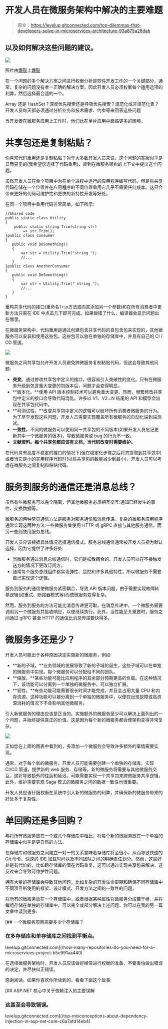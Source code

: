 # 开发人员在微服务架构中解决的主要难题

> 原文：<https://levelup.gitconnected.com/top-dilemmas-that-developers-solve-in-microservices-architecture-93a875a28dab>

## 以及如何解决这些问题的建议。

![](img/22a40b253cd416652877a8e7a5f6be12.png)

照片由[爆裂](https://unsplash.com/@burst?utm_source=medium&utm_medium=referral)上[爆裂](https://unsplash.com?utm_source=medium&utm_medium=referral)

在一个问题的多个解决方案之间进行权衡分析是软件开发工作的一个关键部分。通常，复杂的问题没有唯一正确的解决方案，因此开发人员必须权衡每个适用选项的利弊，然后选择最合适的一个。

Array 还是 HashSet？深度优先搜索还是呼吸优先搜索？规范化或非规范化表？开发人员每天都必须通过分析业务和技术需求、约束等来回答这些问题

当开发者在微服务应用上工作时，他们比在单片应用中面临更多的困境。

# 共享包还是复制粘贴？

你喜欢代码重用还是复制粘贴？对于大多数开发人员来说，这个问题的答案似乎是显而易见的(我希望您选择了代码重用)，直到在微服务架构的上下文中提出这个问题。

虽然开发人员在单个项目中为在单个进程中运行的应用程序编写代码，但是将共享代码存储在一个位置并在应用程序的不同位置重用它几乎不需要任何成本。这只会带来更好的代码可维护性和更快的新特性开发等好处。

在同一个项目中重用代码非常简单，如下所示:

```
//Shared code
public static class Utility
{
    public static string Trim(string str)
        => str.Trim();
}public class Consumer
{
   public void DoSomething()
   {
       var str = Utility.Trim("string ");
       //...
   }
}public class AnotherConsumer
{
   public void DoSomething()
   {
       var str = Utility.Trim(" string ");
       //...
   }
}
```

重构共享代码的接口(重命名`Trim`方法或向其添加另一个参数)和在所有消费者中更新方法只需在 IDE 中点击几下即可完成。如果做错了什么，编译器会显示问题出在哪里。

在微服务架构中，代码重用是通过创建包含共享代码的自包含包来实现的，其他微服务可以安装和使用这些包。这些包可以放在单独的存储库中，并且有自己的 CI / CD 管道。

![](img/b8bbb992263d1788d41e664ec9df10b4.png)

微服务之间共享包允许开发人员避免跨微服务复制粘贴代码，但这会导致其他问题:

*   **突变**。通过修改共享包中定义的接口，很容易引入突破性的变化。只有在微服务升级到包含重大变更的包版本后，问题才会变得明显。
*   **版本化。**使用 API 版本控制技术可以避免重大变更。然而，频繁修改共享包中定义的接口会导致代码混乱。许多以 V1、V2…N 结尾的 API 和模型会出现在共享包代码中。
*   **可测试性。**改变共享包中定义的逻辑可以破坏所有消费者微服务的行为。为了尽早发现这些问题，开发人员需要实现覆盖所有微服务的自动化端到端测试。
*   **一致性**。不同的微服务可以使用同一共享包的不同版本(如果开发人员忘记更新其中一个微服务的版本)，导致微服务或 bug 的行为不一致。
*   **文献资料。每个共享包都应该有文档，当代码改变时需要维护。**

在代码具有高度不稳定的接口的情况下(但在稳定化步骤之后将其提取到共享包中)或者当它是小的实用程序代码时(以将共享包的数量减少到最小)，开发人员可以考虑在微服务之间复制和粘贴代码。

# 服务到服务的通信还是消息总线？

虽然有些微服务可以完全隔离，但其他微服务必须相互交互:通知已经发生的事件、交换数据等。

微服务的两种常见通信方法是服务对服务通信和消息传递。复杂的微服务应用程序通常实现这两种方法:一些微服务集使用 HTTP 或 gRPC 直接与其他服务通信，而另一些则使用服务总线。

开发人员应该根据具体情况选择通信模式。服务总线通信通常被开发人员视为默认选择，因为它提供了许多好处:

*   当微服务通过消息总线通信时，它们是松散耦合的。开发人员可以在不接触发送方的情况下更改订阅方。
*   通常每个服务总线组件都实现弹性、监控和许多其他特性，所以微服务不需要自己实现这个逻辑。

服务到服务的通信使微服务紧密耦合，导致 API 版本问题，由于需要实现故障转移逻辑(如重试、断路器模式等)而使微服务变得复杂。

然而，服务到服务的方法可能比消息传递更可取，在消息传递中，一个微服务需要调用另一个微服务并接收响应，以便继续执行。此外，当性能至关重要时，服务之间通过 gRPC 甚至 HTTP 的通信比消息传递要快得多。

# 微服务多还是少？

开发人员可能出于各种原因决定实施新的微服务，例如:

*   **新的子域。**业务领域的发展导致了新的子域的诞生，这些子域可以在单独的微服务中实现。每个微服务可以分配给不同的团队。
*   **缩放。**某些功能可能比应用程序的其余部分预期更高的负载。在这种情况下，该功能可以分离到一个单独的微服务中，可以独立扩展。
*   **韧性。**有些功能可能需要很长时间才能完成，并且会占用大量 CPU 和内存资源。这种功能可以被分离到一个单独的微服务中，以便在出现故障或高资源消耗的情况下不会影响其他微服务。

引入新微服务的理由应该是正当的。实施额外的微服务至少可以解决上面列出的一个问题，并始终提供真正的价值。这是因为每个新的微服务都会使架构变得非常复杂。

![](img/738a680792542ce8341150f801f635e6.png)

正如您在上面的图表中看到的，多添加一个微服务会导致许多额外的事情需要实现。

通常，对于每个新的微服务，开发人员可能需要创建一个单独的存储库，实现 CI/CD 管道，提供新的 web 服务、存储等。新的微服务将需要与其他微服务交互，这将导致额外的往返和延迟。可能需要实现一个共享包来跨微服务共享逻辑。此外，维护需要实现 Saga 模式的微服务之间的数据一致性也很重要。

开发人员应该仔细权衡在系统中引入新的微服务的利弊，并确保新的微服务带来的好处多于复杂性。

# 单回购还是多回购？

与将所有微服务放在一个或几个存储库中相比，将每个新的微服务放在一个单独的存储库中似乎是更自然的方法。

在存储库和微服务之间建立一对一的关系意味着存储库将会很小，从而导致快速的 Git 命令、快速的 IDE 加载时间以及不同团队之间的明确责任划分。然而，这些好处是有代价的，比如跨存储库的潜在代码重复，这可以通过实现共享包来解决，这反过来会导致可维护性问题。

拥有大量的存储库会导致其他问题，比如复杂的开发生命周期和确保不同存储库中不同项目所使用的框架、设计模式、开发方法之间的一致性的问题。

将所有的微服务放在一个存储库中，或者根据某种属性将微服务分成若干组，并将每组存储在单独的存储库中，可以完全或部分解决上述问题。你可以在我的另一篇文章中读到更多:

[](/how-many-repositories-do-you-need-for-a-microservices-project-b5c991aa440) [## 一个微服务项目需要多少个存储库？

### 在多存储库和单存储库之间找到平衡点。

levelup.gitconnected.com](/how-many-repositories-do-you-need-for-a-microservices-project-b5c991aa440) 

在选择微服务架构时，开发人员应该做好经常进行权衡的准备，不要害怕做出错误的决定，并尽快纠正错误。

感谢阅读。如果你喜欢你所读到的，看看下面这个故事:

[](/top-misconceptions-about-dependency-injection-in-asp-net-core-c6a7afd14eb4) [## ASP.NET 核心中关于依赖注入的主要误解

### 这甚至会导致错误。

levelup.gitconnected.com](/top-misconceptions-about-dependency-injection-in-asp-net-core-c6a7afd14eb4)